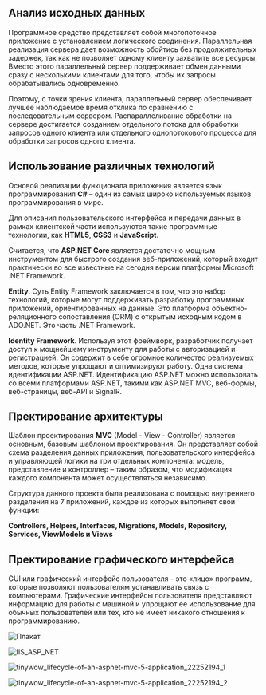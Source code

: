 ## Анализ исходных данных
Программное средство представляет собой многопоточное приложение с установлением логического соединения. Параллельная реализация сервера дает возможность обойтись без продолжительных задержек, так как не позволяет одному клиенту захватить все ресурсы. Вместо этого параллельный сервер поддерживает обмен данными сразу с несколькими клиентами для того, чтобы их запросы обрабатывались одновременно. 

Поэтому, с точки зрения клиента, параллельный сервер обеспечивает лучшее наблюдаемое время отклика по сравнению с последовательным сервером. Распараллеливание обработки на сервере достигается созданием отдельного потока для обработки запросов одного клиента или отдельного однопотокового процесса для обработки запросов одного клиента.

## Использование различных технологий
Основой реализации функционала приложения является язык программирования **C#** – один из самых широко используемых языков программирования в мире.

Для описания пользовательского интерфейса и передачи данных в рамках клиентской части используются такие программные технологии, как **HTML5**, **CSS3** и **JavaScript**. 

Считается, что **ASP.NET Core** является достаточно мощным инструментом для быстрого создания веб-приложений, который входит практически во все известные на сегодня версии платформы Microsoft .NET Framework.

**Entity**. Суть Entity Framework заключается в том, что это набор технологий, которые могут поддерживать разработку программных приложений, ориентированных на данные. Это платформа объектно-реляционного сопоставления (ORM) с открытым исходным кодом в ADO.NET. Это часть .NET Framework.

**Identity Framework**. Используя этот фреймворк, разработчик получает доступ к мощнейшему инструменту для работы с авторизацией и регистрацией. Он содержит в себе огромное количество реализуемых методов, которые упрощают и оптимизируют работу. Одна система идентификации ASP.NET. Идентификацию ASP.NET можно использовать со всеми платформами ASP.NET, такими как ASP.NET MVC, веб-формы, веб-страницы, веб-API и SignalR.

## Пректирование архитектуры
Шаблон проектирования **MVC** (Model - View - Controller) является основным, базовым шаблоном проектирования. Он представляет собой схема разделения данных приложения, пользовательского интерфейса и управляющей логики на три отдельных компонента: модель, представление и контроллер – таким образом, что модификация каждого компонента может осуществляться независимо.

Структура данного проекта была реализована с помощью внутреннего разделения на 7 приложений, каждое из которых выполняет свои функции: 

   **Controllers, Helpers, Interfaces, Migrations, Models, Repository, Services, ViewModels и Views**

## Пректирование графического интерфейса
GUI или графический интерфейс пользователя - это «лицо» программ, которые позволяют пользователям устанавливать связь с компьютерами. Графические интерфейсы пользователя представляют информацию для работы с машиной и упрощают ее использование для обычных пользователей или тех, кто не имеет никакого отношения к программированию.

![Плакат](https://user-images.githubusercontent.com/91983402/234527068-1c28798d-e533-4cd8-86b0-35a18d41d1d1.jpg)

![IIS_ASP_NET](https://user-images.githubusercontent.com/91983402/236423474-1ff2e78f-72cc-4dac-a724-38913d674fc9.jpg)

![tinywow_lifecycle-of-an-aspnet-mvc-5-application_22252194_1](https://user-images.githubusercontent.com/91983402/236423855-043411fa-56eb-4cf0-8f60-036de665f518.jpg)

![tinywow_lifecycle-of-an-aspnet-mvc-5-application_22252194_2](https://user-images.githubusercontent.com/91983402/236423877-58786982-95c4-4e02-a8f4-e24eb2b7d9ad.jpg)

